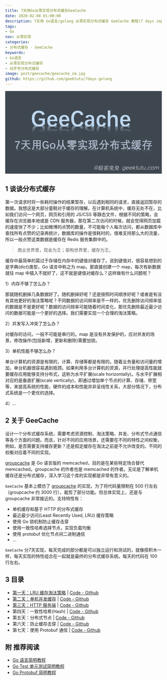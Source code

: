 ```yaml
---
title: 7天用Go从零实现分布式缓存GeeCache
date: 2020-02-08 01:00:00
description: 7天用 Go语言/golang 从零实现分布式缓存 GeeCache 教程(7 days implement golang distributed cache from scratch tutorial)，动手写分布式缓存，参照 groupcache 的实现。功能包括单机/分布式缓存，LRU (Least Recently Used) 缓存策略，防止缓存击穿、一致性哈希(Consistent Hash)，protobuf 通信等。
tags:
- Go
nav: 从零实现
categories:
- 分布式缓存 - GeeCache
keywords:
- Go语言
- 从零实现分布式缓存
- 动手写分布式缓存
image: post/geecache/geecache_sm.jpg
github: https://github.com/geektutu/7days-golang
---
```


![分布式缓存geecache](geecache/geecache.jpg)

## 1 谈谈分布式缓存

第一次请求时将一些耗时操作的结果暂存，以后遇到相同的请求，直接返回暂存的数据。我想这是大部分童鞋对于缓存的理解。在计算机系统中，缓存无处不在，比如我们访问一个网页，网页和引用的 JS/CSS 等静态文件，根据不同的策略，会缓存在浏览器本地或是 CDN 服务器，那在第二次访问的时候，就会觉得网页加载的速度快了不少；比如微博的点赞的数量，不可能每个人每次访问，都从数据库中查找所有点赞的记录再统计，数据库的操作是很耗时的，很难支持那么大的流量，所以一般点赞这类数据是缓存在 Redis 服务集群中的。

> 商业世界里，现金为王；架构世界里，缓存为王。

缓存中最简单的莫过于存储在内存中的键值对缓存了。说到键值对，很容易想到的是字典(dict)类型，Go 语言中称之为 map。那直接创建一个 map，每次有新数据就往 map 中插入不就好了，这不就是键值对缓存么？这样做有什么问题呢？

1）内存不够了怎么办？

那就随机删掉几条数据好了。随机删掉好呢？还是按照时间顺序好呢？或者是有没有其他更好的淘汰策略呢？不同数据的访问频率是不一样的，优先删除访问频率低的数据是不是更好呢？数据的访问频率可能随着时间变化，那优先删除最近最少访问的数据可能是一个更好的选择。我们需要实现一个合理的淘汰策略。

2）并发写入冲突了怎么办？

对缓存的访问，一般不可能是串行的。map 是没有并发保护的，应对并发的场景，修改操作(包括新增，更新和删除)需要加锁。

3）单机性能不够怎么办？

单台计算机的资源是有限的，计算、存储等都是有限的。随着业务量和访问量的增加，单台机器很容易遇到瓶颈。如果利用多台计算机的资源，并行处理提高性能就要缓存应用能够支持分布式，这称为水平扩展(scale horizontally)。与水平扩展相对应的是垂直扩展(scale vertically)，即通过增加单个节点的计算、存储、带宽等，来提高系统的性能，硬件的成本和性能并非呈线性关系，大部分情况下，分布式系统是一个更优的选择。

4）...

## 2 关于 GeeCache

设计一个分布式缓存系统，需要考虑资源控制、淘汰策略、并发、分布式节点通信等各个方面的问题。而且，针对不同的应用场景，还需要在不同的特性之间权衡，例如，是否需要支持缓存更新？还是假定缓存在淘汰之前是不允许改变的。不同的权衡对应着不同的实现。

[groupcache](https://github.com/golang/groupcache) 是 Go 语言版的 memcached，目的是在某些特定场合替代 memcached。groupcache 的作者也是 memcached 的作者。无论是了解单机缓存还是分布式缓存，深入学习这个库的实现都是非常有意义的。

`GeeCache` 基本上模仿了 [groupcache](https://github.com/golang/groupcache) 的实现，为了将代码量限制在 500 行左右（groupcache 约 3000 行），裁剪了部分功能。但总体实现上，还是与 groupcache 非常接近的。支持特性有：

- 单机缓存和基于 HTTP 的分布式缓存
- 最近最少访问(Least Recently Used, LRU) 缓存策略
- 使用 Go 锁机制防止缓存击穿
- 使用一致性哈希选择节点，实现负载均衡
- 使用 protobuf 优化节点间二进制通信
- ...

`GeeCache` 分7天实现，每天完成的部分都是可以独立运行和测试的，就像搭积木一样，每天实现的特性组合在一起就是最终的分布式缓存系统。每天的代码在 100 行左右。

## 3 目录

- [第一天：LRU 缓存淘汰策略](https://geektutu.com/post/geecache-day1.html) | [Code - Github](https://github.com/geektutu/7days-golang/blob/master/gee-cache/day1-lru)
- [第二天：单机并发缓存](https://geektutu.com/post/geecache-day2.html) | [Code - Github](https://github.com/geektutu/7days-golang/blob/master/gee-cache/day2-single-node)
- [第三天：HTTP 服务端](https://geektutu.com/post/geecache-day3.html) | [Code - Github](https://github.com/geektutu/7days-golang/blob/master/gee-cache/day3-http-server)
- 第四天：一致性哈希(Hash) | [Code - Github](https://github.com/geektutu/7days-golang/blob/master/gee-cache/day4-consistent-hash)
- 第五天：分布式节点 | [Code - Github](https://github.com/geektutu/7days-golang/blob/master/gee-cache/day5-multi-nodes)
- 第六天：防止缓存击穿 | [Code - Github](https://github.com/geektutu/7days-golang/blob/master/gee-cache/day6-single-flight)
- 第七天：使用 Protobuf 通信 | [Code - Github](https://github.com/geektutu/7days-golang/blob/master/gee-cache/day7-proto-buf)

## 附 推荐阅读

- [Go 语言简明教程](https://geektutu.com/post/quick-golang.html)
- [Go Test 单元测试简明教程](https://geektutu.com/post/quick-go-test.html)
- [Go Protobuf 简明教程](https://geektutu.com/post/quick-go-protobuf.html)